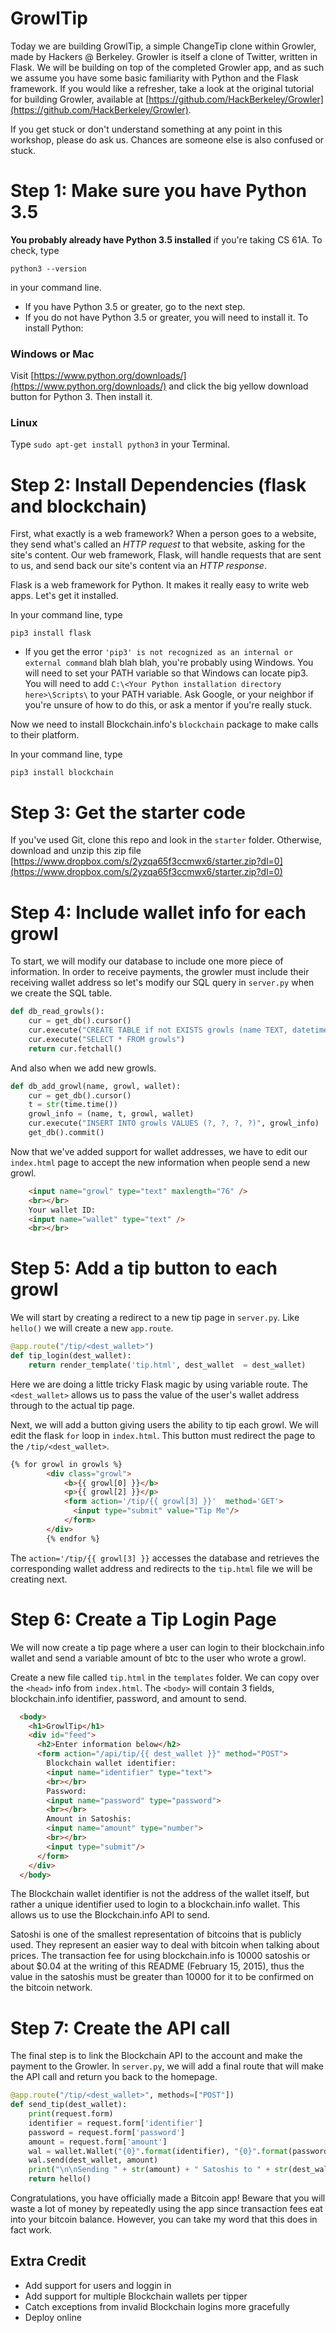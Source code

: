 # GrowlTip

Today we are building GrowlTip, a simple ChangeTip clone within Growler, made by Hackers @ Berkeley. Growler is itself a clone of Twitter, written in Flask. We will be building on top of the completed Growler app, and as such we assume you have some basic familiarity with Python and the Flask framework. If you would like a refresher, take a look at the original tutorial for building Growler, available at [https://github.com/HackBerkeley/Growler](https://github.com/HackBerkeley/Growler).

If you get stuck or don't understand something at any point in this workshop, please do ask us. Chances are someone else is also confused or stuck.

# Step 1: Make sure you have Python 3.5

**You probably already have Python 3.5 installed** if you're taking CS 61A. To check, type

    python3 --version
in your command line.

- If you have Python 3.5 or greater, go to the next step.
- If you do not have Python 3.5 or greater, you will need to install it. To install Python:

### Windows or Mac
Visit [https://www.python.org/downloads/](https://www.python.org/downloads/) and click the big yellow download button for Python 3. Then install it.

### Linux
Type `sudo apt-get install python3` in your Terminal.

# Step 2: Install Dependencies (flask and blockchain)

First, what exactly is a web framework? When a person goes to a website, they send what's called an *HTTP request* to that website, asking for the site's content. Our web framework, Flask, will handle requests that are sent to us, and send back our site's content via an *HTTP response*.

Flask is a web framework for Python. It makes it really easy to write web apps. Let's get it installed.

In your command line, type

    pip3 install flask

- If you get the error `'pip3' is not recognized as an internal or external command` blah blah blah, you're probably using Windows. You will need to set your PATH variable so that Windows can locate pip3. You will need to add `C:\<Your Python installation directory here>\Scripts\` to your PATH variable. Ask Google, or your neighbor if you're unsure of how to do this, or ask a mentor if you're really stuck.

Now we need to install Blockchain.info's `blockchain` package to make calls to their platform.

In your command line, type

    pip3 install blockchain

# Step 3: Get the starter code

If you've used Git, clone this repo and look in the `starter` folder. Otherwise, download and unzip this zip file [https://www.dropbox.com/s/2yzqa65f3ccmwx6/starter.zip?dl=0](https://www.dropbox.com/s/2yzqa65f3ccmwx6/starter.zip?dl=0)

# Step 4: Include wallet info for each growl

To start, we will modify our database to include one more piece of information. In order to receive payments, the growler must include their receiving wallet address so let's modify our SQL query in `server.py` when we create the SQL table.

```python
def db_read_growls():
    cur = get_db().cursor()
    cur.execute("CREATE TABLE if not EXISTS growls (name TEXT, datetime TEXT, growl TEXT, wallet TEXT)")
    cur.execute("SELECT * FROM growls")
    return cur.fetchall()
```

And also when we add new growls. 

```python
def db_add_growl(name, growl, wallet):
    cur = get_db().cursor()
    t = str(time.time())
    growl_info = (name, t, growl, wallet)
    cur.execute("INSERT INTO growls VALUES (?, ?, ?, ?)", growl_info)
    get_db().commit()
```

Now that we've added support for wallet addresses, we have to edit our `index.html` page to accept the new information when people send a new growl. 

```html 
    <input name="growl" type="text" maxlength="76" />
    <br></br>
    Your wallet ID:
    <input name="wallet" type="text" />
    <br></br>
```

# Step 5:  Add a tip button to each growl
We will start by creating a redirect to a new tip page in `server.py`. Like `hello()` we will create a new `app.route`.

```python 
@app.route("/tip/<dest_wallet>")
def tip_login(dest_wallet):
    return render_template('tip.html', dest_wallet  = dest_wallet)
```

Here we are doing a little tricky Flask magic by using variable route. The `<dest_wallet>` allows us to pass the value of the user's wallet address through to the actual tip page. 
 
Next, we will add a button giving users the ability to tip each growl. We will edit the flask `for` loop in `index.html`. This button must redirect the page to the `/tip/<dest_wallet>`. 

```html
{% for growl in growls %}
        <div class="growl">
            <b>{{ growl[0] }}</b>
            <p>{{ growl[2] }}</p>
            <form action='/tip/{{ growl[3] }}'  method='GET'>
              <input type="submit" value="Tip Me"/>
            </form>
        </div>
        {% endfor %}
```
        
The `action='/tip/{{ growl[3] }}` accesses the database and retrieves the corresponding wallet address and redirects to the `tip.html` file we will be creating next. 

# Step 6: Create a Tip Login Page
We will now create a tip page where a user can login to their blockchain.info wallet and send a variable amount of btc to the user who wrote a growl. 

Create a new file called `tip.html` in the `templates` folder. We can copy over the `<head>` info from `index.html`. The `<body>` will contain 3 fields, blockchain.info identifier, password, and amount to send. 

```html 
  <body>
    <h1>GrowlTip</h1>
    <div id="feed">
      <h2>Enter information below</h2>
      <form action="/api/tip/{{ dest_wallet }}" method="POST">
        Blockchain wallet identifier:
        <input name="identifier" type="text">
        <br></br>
        Password:
        <input name="password" type="password">
        <br></br>
        Amount in Satoshis:
        <input name="amount" type="number">
        <br></br>
        <input type="submit"/>
      </form>
    </div>
  </body>
```

The Blockchain wallet identifier is not the address of the wallet itself, but rather a unique identifier used to login to a blockchain.info wallet. This allows us to use the Blockchain.info API to send. 

Satoshi is one of the smallest representation of bitcoins that is publicly used. They represent an easier way to deal with bitcoin when talking about prices. The transaction fee for using blockchain.info is 10000 satoshis or about $0.04 at the writing of this README (February 15, 2015), thus the value in the satoshis must be greater than 10000 for it to be confirmed on the bitcoin network. 


# Step 7: Create the API call
The final step is to link the Blockchain API to the account and make the payment to the Growler. In `server.py`, we will add a final route that will make the API call and return you back to the homepage. 

```python 
@app.route("/tip/<dest_wallet>", methods=["POST"])
def send_tip(dest_wallet):
    print(request.form)
    identifier = request.form['identifier']
    password = request.form['password']
    amount = request.form['amount']
    wal = wallet.Wallet("{0}".format(identifier), "{0}".format(password))
    wal.send(dest_wallet, amount)
    print("\n\nSending " + str(amount) + " Satoshis to " + str(dest_wallet) + "\n\n")
    return hello()
```


Congratulations, you have officially made a Bitcoin app! Beware that you will waste a lot of money by repeatedly using the app since transaction fees eat into your bitcoin balance. However, you can take my word that this does in fact work. 

## Extra Credit 
- Add support for users and loggin in
- Add support for multiple Blockchain wallets per tipper
- Catch exceptions from invalid Blockchain logins more gracefully
- Deploy online
